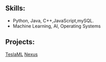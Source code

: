 ## **Skills:**
* Python, Java, C++,JavaScript,mySQL.
* Machine Learning, AI, Operating Systems
## **Projects:**
[TeslaML](https://github.com/saay1010/TeslaML)
[Nexus](https://github.com/saay1010/Nexus)
 
